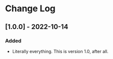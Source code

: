 # Change Log

## [1.0.0] - 2022-10-14

### Added

* Literally everything. This is version 1.0, after all.
